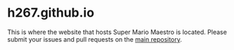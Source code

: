 # h267.github.io
This is where the website that hosts Super Mario Maestro is located. Please submit your issues and pull requests on the [main repository](https://github.com/h267/Super-Mario-Maestro).

